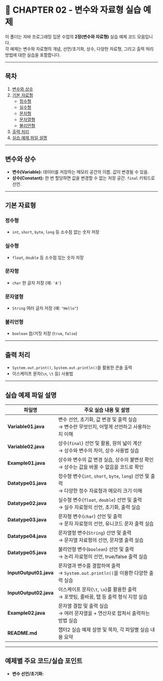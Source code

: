 # 📘 CHAPTER 02 - 변수와 자료형 실습 예제

이 폴더는 자바 프로그래밍 입문 수업의 **2장(변수와 자료형)** 실습 예제 코드 모음입니다.  
각 예제는 변수와 자료형의 개념, 선언/초기화, 상수, 다양한 자료형, 그리고 출력 처리 방법에 대한 실습을 포함합니다.

---

## 목차

1. [변수와 상수](#변수와-상수)
2. [기본 자료형](#기본-자료형)
    - [정수형](#정수형)
    - [실수형](#실수형)
    - [문자형](#문자형)
    - [문자열형](#문자열형)
    - [불리언형](#불리언형)
3. [출력 처리](#출력-처리)
4. [실습 예제 파일 설명](#실습-예제-파일-설명)

---

## 변수와 상수

- **변수(Variable):** 데이터를 저장하는 메모리 공간의 이름. 값이 변경될 수 있음.
- **상수(Constant):** 한 번 할당하면 값을 변경할 수 없는 저장 공간. `final` 키워드로 선언.

---

## 기본 자료형

### 정수형
- `int`, `short`, `byte`, `long` 등 소수점 없는 숫자 저장

### 실수형
- `float`, `double` 등 소수점 있는 숫자 저장

### 문자형
- `char` 한 글자 저장 (예: `'A'`)

### 문자열형
- `String` 여러 글자 저장 (예: `"Hello"`)

### 불리언형
- `boolean` 참/거짓 저장 (`true`, `false`)

---

## 출력 처리

- `System.out.print()`, `System.out.println()`을 활용한 콘솔 출력
- 이스케이프 문자(`\n`, `\t` 등) 사용법

---

## 실습 예제 파일 설명

| 파일명               | 주요 실습 내용 및 설명 |
|---------------------|----------------------|
| **Variable01.java** | 변수 선언, 초기화, 값 변경 및 출력 실습<br>→ 변수란 무엇인지, 어떻게 선언하고 사용하는지 이해 |
| **Variable02.java** | 상수(`final`) 선언 및 활용, 원의 넓이 계산<br>→ 상수와 변수의 차이, 상수 사용법 실습 |
| **Example01.java**  | 상수와 변수의 값 변경 실습, 상수의 불변성 확인<br>→ 상수는 값을 바꿀 수 없음을 코드로 확인 |
| **Datatype01.java** | 정수형 변수(`int`, `short`, `byte`, `long`) 선언 및 출력<br>→ 다양한 정수 자료형과 메모리 크기 이해 |
| **Datatype02.java** | 실수형 변수(`float`, `double`) 선언 및 출력<br>→ 실수 자료형의 선언, 초기화, 출력 실습 |
| **Datatype03.java** | 문자형 변수(`char`) 선언 및 출력<br>→ 문자 자료형의 선언, 유니코드 문자 출력 실습 |
| **Datatype04.java** | 문자열형 변수(`String`) 선언 및 출력<br>→ 문자열 자료형의 선언, 문자열 출력 실습 |
| **Datatype05.java** | 불리언형 변수(`boolean`) 선언 및 출력<br>→ 논리 자료형의 선언, true/false 출력 실습 |
| **InputOutput01.java** | 문자열과 변수를 결합하여 출력<br>→ `System.out.println()`을 이용한 다양한 출력 실습 |
| **InputOutput02.java** | 이스케이프 문자(`\t`, `\n`)를 활용한 출력<br>→ 포맷팅, 줄바꿈, 탭 등 출력 형식 지정 실습 |
| **Example02.java**  | 문자열 결합 및 출력 실습<br>→ 여러 문자열을 + 연산자로 합쳐서 출력하는 방법 실습 |
| **README.md**       | 챕터2 실습 예제 설명 및 목차, 각 파일별 실습 내용 요약 |

---

## 예제별 주요 코드/실습 포인트

- **변수 선언/초기화:**  

